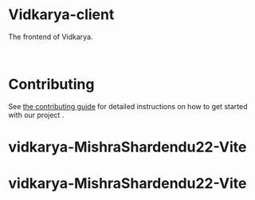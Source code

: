 # Vidkarya-client

The frontend of Vidkarya.

<br/>

# Contributing

See [the contributing guide](CONTRIBUTING.md) for detailed instructions on how to get started with our project .
# vidkarya-MishraShardendu22-Vite
# vidkarya-MishraShardendu22-Vite
